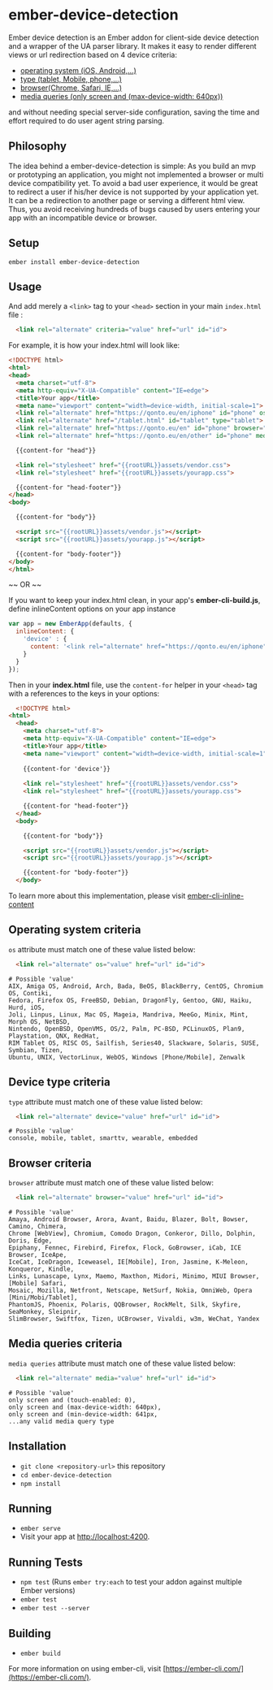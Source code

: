 # ember-device-detection

Ember device detection is an Ember addon for client-side device detection and a wrapper of the UA parser library. It makes it easy to render different views or url redirection based on  4 device criteria:
  * [operating system (iOS, Android,...)](#os)
  * [type (tablet, Mobile, phone,...)](#type)
  * [browser(Chrome, Safari, IE,...) ](#browser)
  * [media queries (only screen and (max-device-width: 640px))](#media)

and without needing special server-side configuration, saving the time and effort required to do user agent string parsing.

## Philosophy

The idea behind a ember-device-detection is simple: As you build an mvp or prototyping an application, you might not implemented a browser or multi device compatibility yet. To avoid a bad user experience, it would be great to redirect a user if his/her device is not supported by your application yet. It can be a redirection to another page or serving a different html view. Thus, you avoid receiving hundreds of bugs caused by users entering your app with an incompatible device or browser.

## Setup

` ember install ember-device-detection `

## Usage

And add merely a `<link>` tag to your `<head>` section in your main `index.html` file :
  ```html
    <link rel="alternate" criteria="value" href="url" id="id">
  ```

For example, it is how your index.html will look like:
  ```html
  <!DOCTYPE html>
<html>
  <head>
    <meta charset="utf-8">
    <meta http-equiv="X-UA-Compatible" content="IE=edge">
    <title>Your app</title>
    <meta name="viewport" content="width=device-width, initial-scale=1">
    <link rel="alternate" href="https://qonto.eu/en/iphone" id="phone" os="ios">
    <link rel="alternate" href="/tablet.html" id="tablet" type="tablet">  
    <link rel="alternate" href="https://qonto.eu/en" id="phone" browser="chrome"> 
    <link rel="alternate" href="https://qonto.eu/en/other" id="phone" media="only screen and (max-device-width: 640px)">

    {{content-for "head"}}

    <link rel="stylesheet" href="{{rootURL}}assets/vendor.css">
    <link rel="stylesheet" href="{{rootURL}}assets/yourapp.css">

    {{content-for "head-footer"}}
  </head>
  <body>

    {{content-for "body"}}

    <script src="{{rootURL}}assets/vendor.js"></script>
    <script src="{{rootURL}}assets/yourapp.js"></script>

    {{content-for "body-footer"}}
  </body>
</html>
  ```

 ~~ OR ~~

If you want to keep your index.html clean, in your app's **ember-cli-build.js**, define inlineContent options on your app instance

```js
var app = new EmberApp(defaults, {
  inlineContent: {
    'device' : {
      content: '<link rel="alternate" href="https://qonto.eu/en/iphone" id="phone" os="ios">'
    }
  }
});
```

Then in your **index.html** file, use the `content-for` helper in your `<head>` tag with a references to the keys in your options:

```html
  <!DOCTYPE html>
<html>
  <head>
    <meta charset="utf-8">
    <meta http-equiv="X-UA-Compatible" content="IE=edge">
    <title>Your app</title>
    <meta name="viewport" content="width=device-width, initial-scale=1">
    
    {{content-for 'device'}}
    
    <link rel="stylesheet" href="{{rootURL}}assets/vendor.css">
    <link rel="stylesheet" href="{{rootURL}}assets/yourapp.css">

    {{content-for "head-footer"}}
  </head>
  <body>

    {{content-for "body"}}

    <script src="{{rootURL}}assets/vendor.js"></script>
    <script src="{{rootURL}}assets/yourapp.js"></script>

    {{content-for "body-footer"}}
  </body>
```
To learn more about this implementation, please visit [ember-cli-inline-content](https://github.com/gdub22/ember-cli-inline-content)

<a name="os">Operating system criteria</a>
-----------
`os` attribute must match one of these value listed below:
  ```html
    <link rel="alternate" os="value" href="url" id="id">
  ```
  ```
# Possible 'value'
AIX, Amiga OS, Android, Arch, Bada, BeOS, BlackBerry, CentOS, Chromium OS, Contiki,
Fedora, Firefox OS, FreeBSD, Debian, DragonFly, Gentoo, GNU, Haiku, Hurd, iOS, 
Joli, Linpus, Linux, Mac OS, Mageia, Mandriva, MeeGo, Minix, Mint, Morph OS, NetBSD, 
Nintendo, OpenBSD, OpenVMS, OS/2, Palm, PC-BSD, PCLinuxOS, Plan9, Playstation, QNX, RedHat, 
RIM Tablet OS, RISC OS, Sailfish, Series40, Slackware, Solaris, SUSE, Symbian, Tizen, 
Ubuntu, UNIX, VectorLinux, WebOS, Windows [Phone/Mobile], Zenwalk
```

<a name="type">Device type criteria</a>
-----------
`type` attribute must match one of these value listed below:
  ```html
    <link rel="alternate" device="value" href="url" id="id">
  ```
  ```
# Possible 'value'
console, mobile, tablet, smarttv, wearable, embedded
```

<a name="browser">Browser criteria</a>
-----------
`browser` attribute must match one of these value listed below:
  ```html
    <link rel="alternate" browser="value" href="url" id="id">
  ```
  ```
# Possible 'value'
Amaya, Android Browser, Arora, Avant, Baidu, Blazer, Bolt, Bowser, Camino, Chimera, 
Chrome [WebView], Chromium, Comodo Dragon, Conkeror, Dillo, Dolphin, Doris, Edge, 
Epiphany, Fennec, Firebird, Firefox, Flock, GoBrowser, iCab, ICE Browser, IceApe, 
IceCat, IceDragon, Iceweasel, IE[Mobile], Iron, Jasmine, K-Meleon, Konqueror, Kindle, 
Links, Lunascape, Lynx, Maemo, Maxthon, Midori, Minimo, MIUI Browser, [Mobile] Safari, 
Mosaic, Mozilla, Netfront, Netscape, NetSurf, Nokia, OmniWeb, Opera [Mini/Mobi/Tablet], 
PhantomJS, Phoenix, Polaris, QQBrowser, RockMelt, Silk, Skyfire, SeaMonkey, Sleipnir, 
SlimBrowser, Swiftfox, Tizen, UCBrowser, Vivaldi, w3m, WeChat, Yandex
```

<a name="media">Media queries criteria</a>
-----------
`media queries` attribute must match one of these value listed below:
  ```html
    <link rel="alternate" media="value" href="url" id="id">
  ```
  ```
# Possible 'value'
only screen and (touch-enabled: 0),
only screen and (max-device-width: 640px),
only screen and (min-device-width: 641px,
...any valid media query type
```

## Installation

* `git clone <repository-url>` this repository
* `cd ember-device-detection`
* `npm install`

## Running

* `ember serve`
* Visit your app at [http://localhost:4200](http://localhost:4200).

## Running Tests

* `npm test` (Runs `ember try:each` to test your addon against multiple Ember versions)
* `ember test`
* `ember test --server`

## Building

* `ember build`

For more information on using ember-cli, visit [https://ember-cli.com/](https://ember-cli.com/).
